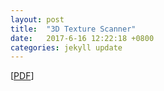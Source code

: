```yaml
---
layout: post
title:  "3D Texture Scanner"
date:   2017-6-16 12:22:18 +0800
categories: jekyll update
---
```


[[PDF](http://nbviewer.jupyter.org/github/lealzhan/lealzhan.github.io/blob/master/_pdf/2017_6_16_cloth_scanner.pdf)]
 


